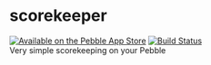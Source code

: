 # scorekeeper
[![Available on the Pebble App Store](http://pblweb.com/badge/56dcd972042803d6fd00003d/black/small)](https://apps.getpebble.com/en_US/application/56dcd972042803d6fd00003d) [![Build Status](https://travis-ci.org/nonproftechie/scorekeeper.svg?branch=master)](https://travis-ci.org/nonproftechie/scorekeeper)  
Very simple scorekeeping on your Pebble
